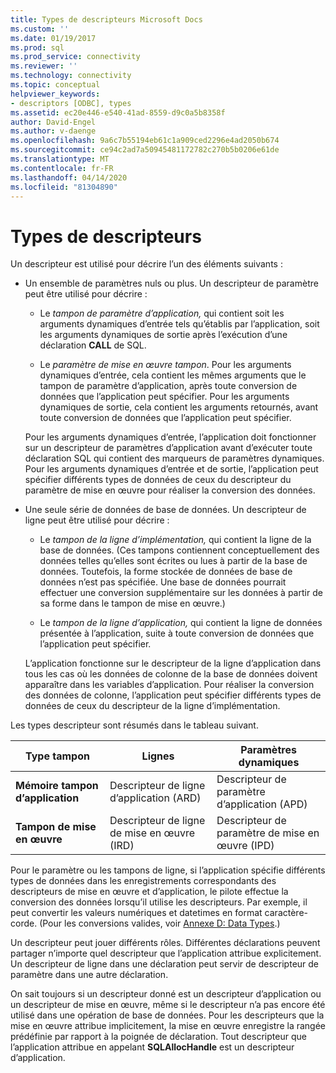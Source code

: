 ```yaml
---
title: Types de descripteurs Microsoft Docs
ms.custom: ''
ms.date: 01/19/2017
ms.prod: sql
ms.prod_service: connectivity
ms.reviewer: ''
ms.technology: connectivity
ms.topic: conceptual
helpviewer_keywords:
- descriptors [ODBC], types
ms.assetid: ec20e446-e540-41ad-8559-d9c0a5b8358f
author: David-Engel
ms.author: v-daenge
ms.openlocfilehash: 9a6c7b55194eb61c1a909ced2296e4ad2050b674
ms.sourcegitcommit: ce94c2ad7a50945481172782c270b5b0206e61de
ms.translationtype: MT
ms.contentlocale: fr-FR
ms.lasthandoff: 04/14/2020
ms.locfileid: "81304890"
---
```

# <a name="types-of-descriptors"></a>Types de descripteurs
Un descripteur est utilisé pour décrire l’un des éléments suivants :  
  
-   Un ensemble de paramètres nuls ou plus. Un descripteur de paramètre peut être utilisé pour décrire :  
  
    -   Le *tampon de paramètre d’application,* qui contient soit les arguments dynamiques d’entrée tels qu’établis par l’application, soit les arguments dynamiques de sortie après l’exécution d’une déclaration **CALL** de SQL.  
  
    -   Le *paramètre de mise en œuvre tampon*. Pour les arguments dynamiques d’entrée, cela contient les mêmes arguments que le tampon de paramètre d’application, après toute conversion de données que l’application peut spécifier. Pour les arguments dynamiques de sortie, cela contient les arguments retournés, avant toute conversion de données que l’application peut spécifier.  
  
     Pour les arguments dynamiques d’entrée, l’application doit fonctionner sur un descripteur de paramètres d’application avant d’exécuter toute déclaration SQL qui contient des marqueurs de paramètres dynamiques. Pour les arguments dynamiques d’entrée et de sortie, l’application peut spécifier différents types de données de ceux du descripteur du paramètre de mise en œuvre pour réaliser la conversion des données.  
  
-   Une seule série de données de base de données. Un descripteur de ligne peut être utilisé pour décrire :  
  
    -   Le *tampon de la ligne d’implémentation,* qui contient la ligne de la base de données. (Ces tampons contiennent conceptuellement des données telles qu’elles sont écrites ou lues à partir de la base de données. Toutefois, la forme stockée de données de base de données n’est pas spécifiée. Une base de données pourrait effectuer une conversion supplémentaire sur les données à partir de sa forme dans le tampon de mise en œuvre.)  
  
    -   Le *tampon de la ligne d’application,* qui contient la ligne de données présentée à l’application, suite à toute conversion de données que l’application peut spécifier.  
  
     L’application fonctionne sur le descripteur de la ligne d’application dans tous les cas où les données de colonne de la base de données doivent apparaître dans les variables d’application. Pour réaliser la conversion des données de colonne, l’application peut spécifier différents types de données de ceux du descripteur de la ligne d’implémentation.  
  
 Les types descripteur sont résumés dans le tableau suivant.  
  
|Type tampon|Lignes|Paramètres dynamiques|  
|-----------------|----------|------------------------|  
|**Mémoire tampon d’application**|Descripteur de ligne d’application (ARD)|Descripteur de paramètre d’application (APD)|  
|**Tampon de mise en œuvre**|Descripteur de ligne de mise en œuvre (IRD)|Descripteur de paramètre de mise en œuvre (IPD)|  
  
 Pour le paramètre ou les tampons de ligne, si l’application spécifie différents types de données dans les enregistrements correspondants des descripteurs de mise en œuvre et d’application, le pilote effectue la conversion des données lorsqu’il utilise les descripteurs. Par exemple, il peut convertir les valeurs numériques et datetimes en format caractère-corde. (Pour les conversions valides, voir [Annexe D: Data Types](../../../odbc/reference/appendixes/appendix-d-data-types.md).)  
  
 Un descripteur peut jouer différents rôles. Différentes déclarations peuvent partager n’importe quel descripteur que l’application attribue explicitement. Un descripteur de ligne dans une déclaration peut servir de descripteur de paramètre dans une autre déclaration.  
  
 On sait toujours si un descripteur donné est un descripteur d’application ou un descripteur de mise en œuvre, même si le descripteur n’a pas encore été utilisé dans une opération de base de données. Pour les descripteurs que la mise en œuvre attribue implicitement, la mise en œuvre enregistre la rangée prédéfinie par rapport à la poignée de déclaration. Tout descripteur que l’application attribue en appelant **SQLAllocHandle** est un descripteur d’application.
